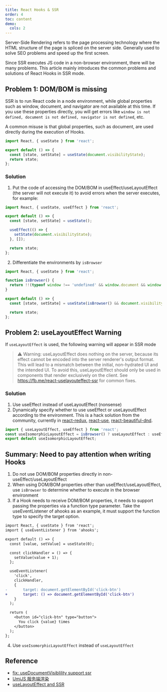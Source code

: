 ```yaml
---
title: React Hooks & SSR
order: 4
toc: content
demo:
  cols: 2
---
```


Server-Side Rendering refers to the page processing technology where the HTML structure of the page is spliced on the server side. Generally used to solve SEO problems and speed up the first screen.

Since SSR executes JS code in a non-browser environment, there will be many problems. This article mainly introduces the common problems and solutions of React Hooks in SSR mode.

## Problem 1: DOM/BOM is missing

SSR is to run React code in a node environment, while global properties such as window, document, and navigator are not available at this time. If you use these properties directly, you will get errors like `window is not defined, document is not defined, navigator is not defined`, etc.

A common misuse is that global properties, such as document, are used directly during the execution of Hooks.

```js
import React, { useState } from 'react';

export default () => {
  const [state, setState] = useState(document.visibilityState);
  return state;
};
```

### Solution

1. Put the code of accessing the DOM/BOM in useEffect/useLayoutEffect (the server will not execute it) to avoid errors when the server executes, for example:

```js
import React, { useState, useEffect } from 'react';

export default () => {
  const [state, setState] = useState();

  useEffect(() => {
    setState(document.visibilityState);
  }, []);

  return state;
};
```

2. Differentiate the environments by `isBrowser`

```js
import React, { useState } from 'react';

function isBrowser() {
  return !!(typeof window !== 'undefined' && window.document && window.document.createElement);
}

export default () => {
  const [state, setState] = useState(isBrowser() && document.visibilityState);

  return state;
};
```

## Problem 2: useLayoutEffect Warning

If `useLayoutEffect` is used, the following warning will appear in SSR mode

> ⚠️ Warning: useLayoutEffect does nothing on the server, because its effect cannot be encoded into the server renderer's output format. This will lead to a mismatch between the initial, non-hydrated UI and the intended UI. To avoid this, useLayoutEffect should only be used in components that render exclusively on the client. See https://fb.me/react-uselayouteffect-ssr for common fixes.

### Solution

1. Use useEffect instead of useLayoutEffect (nonsense)
2. Dynamically specify whether to use useEffect or useLayoutEffect according to the environment. This is a hack solution from the community, currently in [react-redux](https://github.com/reduxjs/react-redux/blob/d16262582b2eeb62c05313fca3eb59dc0b395955/src/components/connectAdvanced.js#L40), [react-use](https://github.com/streamich/react-use/blob/master/src/useIsomorphicLayoutEffect.ts), [react-beautiful-dnd](https://github.com/atlassian/react-beautiful-dnd/blob/master/src/view/use-isomorphic-layout-effect.js).

```js
import { useLayoutEffect, useEffect } from 'react';
const useIsomorphicLayoutEffect = isBrowser() ? useLayoutEffect : useEffect;
export default useIsomorphicLayoutEffect;
```

## Summary: Need to pay attention when writing Hooks

1. Do not use DOM/BOM properties directly in non-useEffect/useLayoutEffect
2. When using DOM/BOM properties other than useEffect/useLayoutEffect, use `isBrowser` to determine whether to execute in the browser environment
3. If a Hook needs to receive DOM/BOM properties, it needs to support passing the properties via a function type parameter. Take the useEventListener of ahooks as an example, it must support the function type to specify the target option.

```diff
import React, { useState } from 'react';
import { useEventListener } from 'ahooks';

export default () => {
  const [value, setValue] = useState(0);

  const clickHandler = () => {
    setValue(value + 1);
  };

  useEventListener(
    'click',
    clickHandler,
    {
-       target: document.getElementById('click-btn')
+       target: () => document.getElementById('click-btn')
    }
  );

  return (
    <button id="click-btn" type="button">
      You click {value} times
    </button>
  );
};
```

4. Use `useIsomorphicLayoutEffect` instead of `useLayoutEffect`

## Reference

- [fix: useDocumentVisiblility support ssr](https://github.com/alibaba/hooks/pull/935/files)
- [UmiJS 服务端渲染](https://umijs.org/docs/ssr#window-is-not-defined-document-is-not-defined-navigator-is-not-defined)
- [useLayoutEffect and SSR](https://medium.com/@alexandereardon/uselayouteffect-and-ssr-192986cdcf7a)
